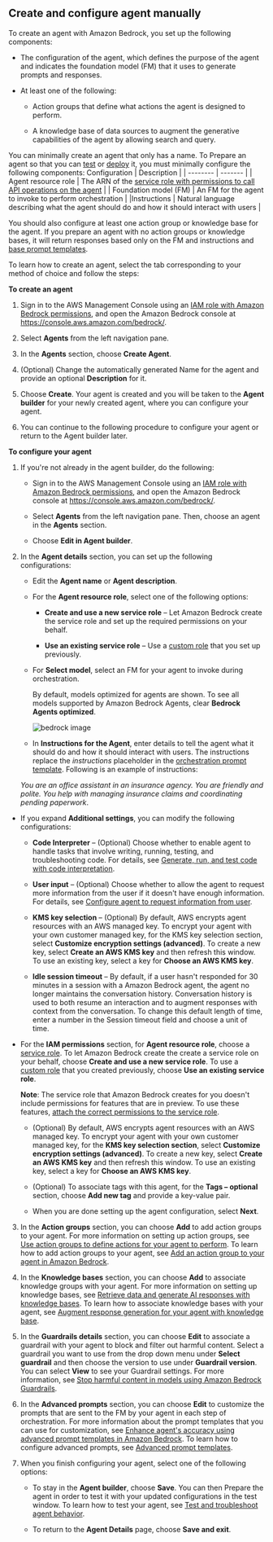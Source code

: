 
## Create and configure agent manually

To create an agent with Amazon Bedrock, you set up the following components:

- The configuration of the agent, which defines the purpose of the agent and indicates the foundation model (FM) that it uses to generate prompts and responses.

- At least one of the following:

    - Action groups that define what actions the agent is designed to perform.

    - A knowledge base of data sources to augment the generative capabilities of the agent by allowing search and query.

You can minimally create an agent that only has a name. To Prepare an agent so that you can [test](https://docs.aws.amazon.com/bedrock/latest/userguide/agents-test.html) or [deploy](https://docs.aws.amazon.com/bedrock/latest/userguide/agents-deploy.html) it, you must minimally configure the following components:
Configuration    | Description |
| -------- | ------- |
| Agent resource role  | The ARN of the [service role with permissions to call API operations on the agent](https://docs.aws.amazon.com/bedrock/latest/userguide/agents-permissions.html)  |
| Foundation model (FM) | An FM for the agent to invoke to perform orchestration   |
|Instructions   | Natural language describing what the agent should do and how it should interact with users    |

You should also configure at least one action group or knowledge base for the agent. If you prepare an agent with no action groups or knowledge bases, it will return responses based only on the FM and instructions and [base prompt templates](https://docs.aws.amazon.com/bedrock/latest/userguide/advanced-prompts.html).

To learn how to create an agent, select the tab corresponding to your method of choice and follow the steps:

**To create an agent**

1. Sign in to the AWS Management Console using an [IAM role with Amazon Bedrock permissions](https://docs.aws.amazon.com/bedrock/latest/userguide/getting-started.html), and open the Amazon Bedrock console at https://console.aws.amazon.com/bedrock/.

2. Select **Agents** from the left navigation pane.

3. In the **Agents** section, choose **Create Agent**.

4. (Optional) Change the automatically generated Name for the agent and provide an optional **Description** for it.

5. Choose **Create**. Your agent is created and you will be taken to the **Agent builder** for your newly created agent, where you can configure your agent.

6. You can continue to the following procedure to configure your agent or return to the Agent builder later.

**To configure your agent**

1. If you're not already in the agent builder, do the following:

    - Sign in to the AWS Management Console using an [IAM role with Amazon Bedrock permissions](https://docs.aws.amazon.com/bedrock/latest/userguide/getting-started.html), and open the Amazon Bedrock console at https://console.aws.amazon.com/bedrock/.

    - Select **Agents** from the left navigation pane. Then, choose an agent in the **Agents** section.

    - Choose **Edit in Agent builder**.

2. In the **Agent details** section, you can set up the following configurations:

   - Edit the **Agent name** or **Agent description**.

   - For the **Agent resource role**, select one of the following options:

        - **Create and use a new service role** – Let Amazon Bedrock create the service role and set up the required permissions on your behalf.

        - **Use an existing service role** – Use a [custom role](https://docs.aws.amazon.com/bedrock/latest/userguide/agents-permissions.html) that you set up previously.

   - For **Select model**, select an FM for your agent to invoke during orchestration.

     By default, models optimized for agents are shown. To see all models supported by Amazon Bedrock Agents, clear **Bedrock Agents optimized**.

     ![bedrock image](https://github.com/developersolutions2024/bedrock-knowledgebase-and-agents/images/raw/main/agents-optimized-model-selection.png)

   - In **Instructions for the Agent**, enter details to tell the agent what it should do and how it should interact with users. The instructions replace the $instructions$ placeholder in the [orchestration prompt template](https://docs.aws.amazon.com/bedrock/latest/userguide/prompt-placeholders.html#placeholders-orchestration). Following is an example of instructions:

    *You are an office assistant in an insurance agency. You are friendly and polite. You help with managing insurance claims and coordinating pending paperwork*.

  - If you expand **Additional settings**, you can modify the following configurations:

    - **Code Interpreter** – (Optional) Choose whether to enable agent to handle tasks that involve writing, running, testing, and troubleshooting code. For details, see [Generate, run, and test code with code interpretation](https://docs.aws.amazon.com/bedrock/latest/userguide/agents-code-interpretation.html).

    - **User input** – (Optional) Choose whether to allow the agent to request more information from the user if it doesn't have enough information. For details, see [Configure agent to request information from user](https://docs.aws.amazon.com/bedrock/latest/userguide/agents-user-input.html).

    - **KMS key selection** – (Optional) By default, AWS encrypts agent resources with an AWS managed key. To encrypt your agent with your own customer managed key, for the KMS key selection section, select **Customize encryption settings (advanced)**. To create a new key, select **Create an AWS KMS key** and then refresh this window. To use an existing key, select a key for **Choose an AWS KMS key**.

    - **Idle session timeout** – By default, if a user hasn't responded for 30 minutes in a session with a Amazon Bedrock agent, the agent no longer maintains the conversation history. Conversation history is used to both resume an interaction and to augment responses with context from the conversation. To change this default length of time, enter a number in the Session timeout field and choose a unit of time.

  - For the **IAM permissions** section, for **Agent resource role**, choose a [service role](https://docs.aws.amazon.com/IAM/latest/UserGuide/id_roles_terms-and-concepts.html#iam-term-service-role). To let Amazon Bedrock create the create a service role on your behalf, choose **Create and use a new service role**. To use a [custom role](https://docs.aws.amazon.com/bedrock/latest/userguide/agents-permissions.html) that you created previously, choose **Use an existing service role**.

    **Note**: The service role that Amazon Bedrock creates for you doesn't include permissions for features that are in preview. To use these features, [attach the correct permissions to the service role](https://docs.aws.amazon.com/bedrock/latest/userguide/agents-permissions.html).

    - (Optional) By default, AWS encrypts agent resources with an AWS managed key. To encrypt your agent with your own customer managed key, for the **KMS key selection section**, select **Customize encryption settings (advanced)**. To create a new key, select **Create an AWS KMS key** and then refresh this window. To use an existing key, select a key for **Choose an AWS KMS key**.

    - (Optional) To associate tags with this agent, for the **Tags – optional** section, choose **Add new tag** and provide a key-value pair.

    - When you are done setting up the agent configuration, select **Next**.

3. In the **Action groups** section, you can choose **Add** to add action groups to your agent. For more information on setting up action groups, see [Use action groups to define actions for your agent to perform](https://docs.aws.amazon.com/bedrock/latest/userguide/agents-action-create.html). To learn how to add action groups to your agent, see [Add an action group to your agent in Amazon Bedrock](https://docs.aws.amazon.com/bedrock/latest/userguide/agents-action-add.html).

4. In the **Knowledge bases** section, you can choose **Add** to associate knowledge groups with your agent. For more information on setting up knowledge bases, see [Retrieve data and generate AI responses with knowledge bases](https://docs.aws.amazon.com/bedrock/latest/userguide/knowledge-base.html). To learn how to associate knowledge bases with your agent, see [Augment response generation for your agent with knowledge base](https://docs.aws.amazon.com/bedrock/latest/userguide/agents-kb-add.html).

5. In the **Guardrails details** section, you can choose **Edit** to associate a guardrail with your agent to block and filter out harmful content. Select a guardrail you want to use from the drop down menu under **Select guardrail** and then choose the version to use under **Guardrail version**. You can select **View** to see your Guardrail settings. For more information, see [Stop harmful content in models using Amazon Bedrock Guardrails](https://docs.aws.amazon.com/bedrock/latest/userguide/guardrails.html).

6. In the **Advanced prompts** section, you can choose **Edit** to customize the prompts that are sent to the FM by your agent in each step of orchestration. For more information about the prompt templates that you can use for customization, see [Enhance agent's accuracy using advanced prompt templates in Amazon Bedrock](https://docs.aws.amazon.com/bedrock/latest/userguide/advanced-prompts.html). To learn how to configure advanced prompts, see [Advanced prompt templates](https://docs.aws.amazon.com/bedrock/latest/userguide/advanced-prompts-templates.html).

7. When you finish configuring your agent, select one of the following options:

    - To stay in the **Agent builder**, choose **Save**. You can then Prepare the agent in order to test it with your updated configurations in the test window. To learn how to test your agent, see [Test and troubleshoot agent behavior](https://docs.aws.amazon.com/bedrock/latest/userguide/agents-test.html).

    - To return to the **Agent Details** page, choose **Save and exit**.
